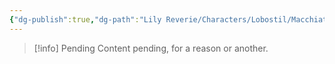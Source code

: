 ```yaml
---
{"dg-publish":true,"dg-path":"Lily Reverie/Characters/Lobostil/Macchiato.md","permalink":"/lily-reverie/characters/lobostil/macchiato/","created":"2024-01-20T04:36:41.255-03:00","updated":"2024-01-20T04:37:44.811-03:00"}
---
```



>[!info] Pending
>Content pending, for a reason or another.

